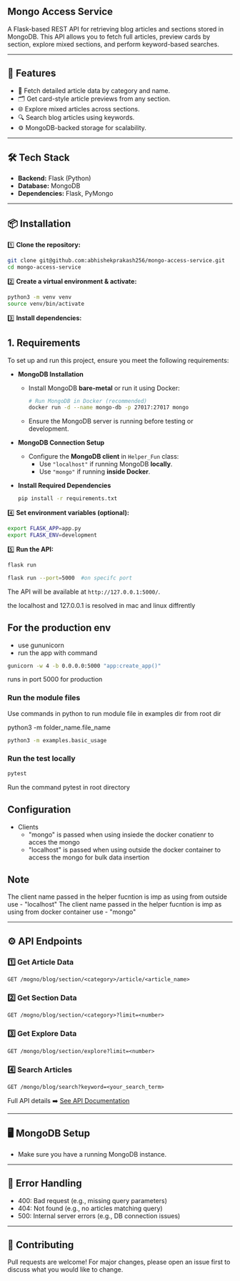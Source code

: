 ## Mongo Access Service

A Flask-based REST API for retrieving blog articles and sections stored in MongoDB. This API allows you to fetch full articles, preview cards by section, explore mixed sections, and perform keyword-based searches.

---

## 🚀 **Features**

* 📄 Fetch detailed article data by category and name.
* 🗂️ Get card-style article previews from any section.
* 🌐 Explore mixed articles across sections.
* 🔍 Search blog articles using keywords.
* ⚙️ MongoDB-backed storage for scalability.

---

## 🛠️ **Tech Stack**

* **Backend:** Flask (Python)
* **Database:** MongoDB
* **Dependencies:** Flask, PyMongo

---

## 📦 **Installation**

1️⃣ **Clone the repository:**

```bash
git clone git@github.com:abhishekprakash256/mongo-access-service.git
cd mongo-access-service
```

2️⃣ **Create a virtual environment & activate:**

```bash
python3 -m venv venv
source venv/bin/activate
```

3️⃣ **Install dependencies:**

## **1. Requirements**
To set up and run this project, ensure you meet the following requirements:

- **MongoDB Installation**  
  - Install MongoDB **bare-metal** or run it using Docker:  
    ```bash
    # Run MongoDB in Docker (recommended)
    docker run -d --name mongo-db -p 27017:27017 mongo
    ```
  - Ensure the MongoDB server is running before testing or development.

- **MongoDB Connection Setup**
  - Configure the **MongoDB client** in `Helper_Fun` class:
    - Use `"localhost"` if running MongoDB **locally**.
    - Use `"mongo"` if running **inside Docker**.

- **Install Required Dependencies**
  ```bash
  pip install -r requirements.txt
  ```

4️⃣ **Set environment variables (optional):**

```bash
export FLASK_APP=app.py
export FLASK_ENV=development
```

5️⃣ **Run the API:**

```bash
flask run

flask run --port=5000  #on specifc port

```

The API will be available at `http://127.0.0.1:5000/`.

the localhost and 127.0.0.1 is resolved in mac and linux diffrently

## For the production env

- use gununicorn
- run the app with command 

```bash
gunicorn -w 4 -b 0.0.0.0:5000 "app:create_app()"

```
runs in port 5000 for production 


### Run the module files

Use commands in python to run module file in examples dir from root dir 

python3 -m folder_name.file_name

```bash
python3 -m examples.basic_usage
```

### Run the test locally 

```bash
pytest

```
Run the command pytest in root directory

## Configuration

- Clients 
    - "mongo" is passed when using insiede the docker conatienr to acces the mongo
    - "localhost" is passed when using outside the docker container to access the mongo for bulk data insertion


## Note

The client name passed in the helper fucntion is imp as using from outside use - "localhost"
The client name passed in the helper fucntion is imp as using from docker container use - "mongo"


---

## ⚙️ **API Endpoints**

### 1️⃣ Get Article Data

`GET /mogno/blog/section/<category>/article/<article_name>`

### 2️⃣ Get Section Data

`GET /mogno/blog/section/<category>?limit=<number>`

### 3️⃣ Get Explore Data

`GET /mongo/blog/section/explore?limit=<number>`

### 4️⃣ Search Articles

`GET /mongo/blog/search?keyword=<your_search_term>`

Full API details ➡️ [See API Documentation](https://github.com/abhishekprakash256/mongo-access-service/blob/main/DEVDOC.md)

---

## 🖥️ **MongoDB Setup**

* Make sure you have a running MongoDB instance.


---

## 🚨 **Error Handling**

* 400: Bad request (e.g., missing query parameters)
* 404: Not found (e.g., no articles matching query)
* 500: Internal server errors (e.g., DB connection issues)


---

## 🤝 **Contributing**

Pull requests are welcome! For major changes, please open an issue first to discuss what you would like to change.

